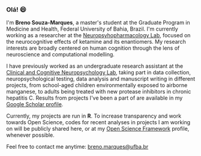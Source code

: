 ### Olá! 😄

I'm **Breno Souza-Marques**, a master's student at the Graduate Program in Medicine and Health, Federal University of Bahia, Brazil. I'm currently working as a researcher at the [Neuropsyhopharmacology Lab](https://www.researchgate.net/lab/Laboratory-of-Neuropsychopharmacology-Lucas-C-Quarantini), focused on the neurocognitive effects of ketamine and its enantiomers. My research interests are broadly centered on human cognition through the lens of neuroscience and computational modelling.

I have previously worked as an undergraduate research assistant at the [Clinical and Cognitive Neuropsychology Lab](https://www.researchgate.net/lab/Neuroclic-UFBA-Neander-Abreu), taking part in data collection, neuropsychological testing, data analysis and manuscript writing in different projects, from school-aged children environmentally exposed to airborne manganese, to adults being treated with new protease inhibitors in chronic hepatitis C. Results from projects I've been a part of are available in my [Google Scholar profile](https://scholar.google.com/citations?user=WCNF2WYAAAAJ&hl=pt-BR).

Currently, my projects are run in **R**. To increase transparency and work towards Open Science, codes for recent analyses in projects I am working on will be publicly shared here, or at my [Open Science Framework](https://osf.io) profile, whenever possible.

Feel free to contact me anytime: breno.marques@ufba.br
